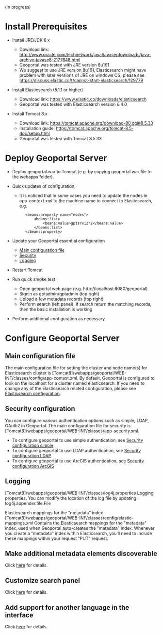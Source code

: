(in progress)
# Install Prerequisites

- Install JRE/JDK 8.x
  - Download link: http://www.oracle.com/technetwork/java/javase/downloads/java-archive-javase8-2177648.html
  - Geoportal was tested with JRE version 8u161
  - We suggest to use JRE version 8u161, Elasticsearch might have problem with later versions of JRE on windows OS, please see https://discuss.elastic.co/t/cannot-start-elasticsearch/129779
  
- Install Elasticsearch (5.1.1 or higher)
  - Download link: https://www.elastic.co/downloads/elasticsearch
  - Geoportal was tested with Elasticsearch version 6.4.0
  
- Install Tomcat 8.x
  - Download link: https://tomcat.apache.org/download-80.cgi#8.5.33
  - Installation guide: https://tomcat.apache.org/tomcat-8.5-doc/setup.html
  - Geoportal was tested with Tomcat 8.5.33

# Deploy Geoportal Server

- Deploy geoportal.war to Tomcat (e.g. by copying geoportal.war file to the webapps folder).
- Quick updates of configuration, 
  - It is noticed that in some cases you need to update the nodes in app-context.xml to the machine name to connect to Elasticsearch, e.g. 
  ```
  		<beans:property name="nodes">
			<beans:list>
				<beans:value>gptsrv12r2</beans:value>
			</beans:list>
		</beans:property>
  ```

- Update your Geoportal essential configuration
  - [Main configuration file](#main-configuration-file)
  - [Security](#security-configuration)
  - [Logging](#logging)
- Restart Tomcat
- Run quick smoke test
  - Open geoportal web page (e.g. http://localhost:8080/geoportal)
  - Signin as gptadmin/gptadmin (top right)
  - Upload a few metadata records (top right)
  - Perform search (left panel), if search return the matching records, then the basic installation is working
- Perform additional configuration as necessary

# Configure Geoportal Server

## Main configuration file

The main configuration file for setting the cluster and node name(s) for Elasticsearch cluster is [Tomcat8]/webapps/geoportal/WEB-INF/classes/config/app-context.xml. By default, Geoportal is configured to look on the localhost for a cluster named elasticsearch. If you need to change any of the Elasticsearch related configuration, please see [Elasticsearch configuration](https://github.com/Esri/geoportal-server-catalog/wiki/Elasticsearch-configuration).

## Security configuration
You can configure various authentication options such as simple, LDAP, OAuth2 in Geoportal. The main configuration file for security is  [Tomcat8]/webapps/geoportal/WEB-INF/classes/app-security.xml.
 * To configure geoportal to use simple authentication, see [Security configuration simple](https://github.com/Esri/geoportal-server-catalog/wiki/Security-configuration-Simple)
 * To configure geoportal to use LDAP authentication, see [Security configuration LDAP](https://github.com/Esri/geoportal-server-catalog/wiki/Security-configuration-LDAP)
 * To configure geoportal to use ArcGIS authentication, see [Security configuration ArcGIS](https://github.com/Esri/geoportal-server-catalog/wiki/Security-configuration-ArcGIS)
 
## Logging
[Tomcat8]/webapps/geoportal/WEB-INF/classes/log4j.properties
Logging properties. You can modify the location of the log file by updating:
log4j.appender.file.File

Elasticsearch mappings for the "metadata" index
[Tomcat8]/webapps/geoportal/WEB-INF/classes/config/elastic-mappings.xml
Contains the Elasticsearch mappings for the "metadata" index, used 
when Geoportal auto-creates the "metadata" index.
Whenever you create a "metadata" index within Elasticsearch, you'll 
need to include these mappings within your request "PUT" request.

## Make additional metadata elements discoverable
Click [here](https://github.com/Esri/geoportal-server-catalog/wiki/Mapping-XML-element-to-Elasticsearch-field) for details.

## Customize search panel
Click [here](https://github.com/Esri/geoportal-server-catalog/wiki/Customize-search-panel) for details.

## Add support for another language in the interface 
Click [here](https://github.com/Esri/geoportal-server-catalog/wiki/Localization) for details.
